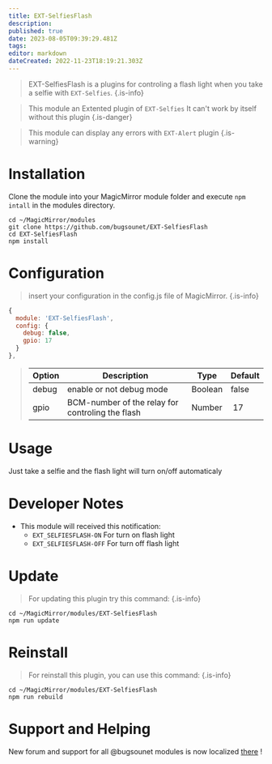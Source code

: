 ```yaml
---
title: EXT-SelfiesFlash
description: 
published: true
date: 2023-08-05T09:39:29.481Z
tags: 
editor: markdown
dateCreated: 2022-11-23T18:19:21.303Z
---
```


> EXT-SelfiesFlash is a plugins for controling a flash light when you take a selfie with `EXT-Selfies`.
{.is-info}


> This module an Extented plugin of `EXT-Selfies`
> It can't work by itself without this plugin
{.is-danger}

> This module can display any errors with `EXT-Alert` plugin
{.is-warning}


# Installation
Clone the module into your MagicMirror module folder and execute `npm intall` in the modules directory.
```
cd ~/MagicMirror/modules
git clone https://github.com/bugsounet/EXT-SelfiesFlash
cd EXT-SelfiesFlash
npm install
```

# Configuration
> insert your configuration in the config.js file of MagicMirror.
{.is-info}

```js
{
  module: 'EXT-SelfiesFlash',
  config: {
    debug: false,
    gpio: 17
  }
},
```

> | Option  | Description | Type | Default |
> | ------- | --- | --- | --- |
> | debug | enable or not debug mode | Boolean | false |
> | gpio | BCM-number of the relay for controling the flash | Number | 17 |

# Usage
Just take a selfie and the flash light will turn on/off automaticaly

# Developer Notes

- This module will received this notification:
  * `EXT_SELFIESFLASH-ON` For turn on flash light
  * `EXT_SELFIESFLASH-OFF` For turn off flash light

# Update
> For updating this plugin try this command:
{.is-info}

```
cd ~/MagicMirror/modules/EXT-SelfiesFlash
npm run update
```

# Reinstall
> For reinstall this plugin, you can use this command:
{.is-info}

```
cd ~/MagicMirror/modules/EXT-SelfiesFlash
npm run rebuild
```

# Support and Helping
New forum and support for all @bugsounet modules is now localized [there](https://forum.bugsounet.fr) !